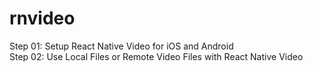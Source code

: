 # rnvideo
 Step 01: Setup React Native Video for iOS and Android <br/>
 Step 02: Use Local Files or Remote Video Files with React Native Video
